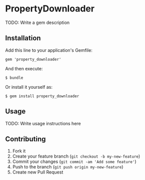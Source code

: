 # PropertyDownloader

TODO: Write a gem description

## Installation

Add this line to your application's Gemfile:

    gem 'property_downloader'

And then execute:

    $ bundle

Or install it yourself as:

    $ gem install property_downloader

## Usage

TODO: Write usage instructions here

## Contributing

1. Fork it
2. Create your feature branch (`git checkout -b my-new-feature`)
3. Commit your changes (`git commit -am 'Add some feature'`)
4. Push to the branch (`git push origin my-new-feature`)
5. Create new Pull Request
